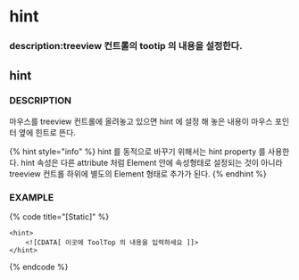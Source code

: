 # hint

### description:treeview 컨트롤의 tootip 의 내용을 설정한다.

## hint

### DESCRIPTION

마우스를 treeview 컨트롤에 올려놓고 있으면 hint 에 설정 해 놓은 내용이 마우스 포인터 옆에 힌트로 뜬다.

{% hint style="info" %}
hint 를 동적으로 바꾸기 위해서는 hint property 를 사용한다. hint 속성은 다른 attribute 처럼 Element 안에 속성형태로 설정되는 것이 아니라 treeview 컨트롤 하위에 별도의 Element 형태로 추가가 된다.
{% endhint %}

### EXAMPLE

{% code title="\[Static\]" %}
```markup
<hint>
    <![CDATA[ 이곳에 ToolTop 의 내용을 입력하세요 ]]> 
</hint>
```
{% endcode %}

